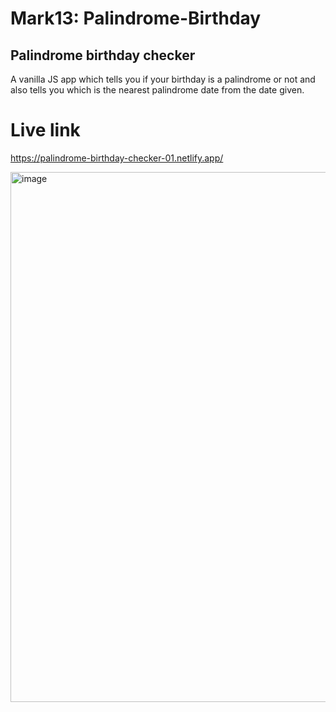 # Mark13: Palindrome-Birthday

## Palindrome birthday checker

A vanilla JS app which tells you if your birthday is a palindrome or not and also tells you which is the nearest palindrome date from the date given.

# Live link
https://palindrome-birthday-checker-01.netlify.app/

<img width="848" alt="image" src="https://user-images.githubusercontent.com/9660782/189605902-b0b15000-50e3-4446-8188-a4e07a0973bb.png">
